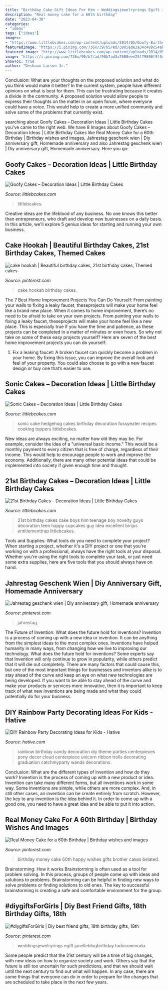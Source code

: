 ```yaml
---
title: "Birthday Cake Gift Ideas For Him ~ Weddingsjewelryrings Egift Janelleblogbirthday Tudocommoda"
description: "Real money cake for a 60th birthday"
date: "2023-04-30"
categories:
- "ideas"
tags: ["ideas"]
images:
- "https://www.littlebcakes.com/wp-content/uploads/2014/05/Goofy-Birthday-Cakes.jpg"
featuredImage: "https://i.pinimg.com/736x/39/05/ed/3905ede3a34c489c54ab7810b6fa2299.jpg"
featured_image: "http://www.littlebcakes.com/wp-content/uploads/2014/05/Sonic-Cakes-Images.jpg"
image: "https://i.pinimg.com/736x/90/b7/ad/90b7ad3a7688eee25f79890f9f9a5acc.jpg"
ShowToc: true
author: "Deshaun Larson Jr."
---
```



Conclusion: What are your thoughts on the proposed solution and what do you think would make it better?
In the current system, people have different opinions on what is best for them. This can be frustrating because it creates a divide in the community. A proposed solution would allow people to express their thoughts on the matter in an open forum, where everyone could have a voice. This would help to create a more unified community and solve some of the problems that currently exist.

	

		
searching about Goofy Cakes – Decoration Ideas | Little Birthday Cakes you've came to the right web. We have 8 Images about Goofy Cakes – Decoration Ideas | Little Birthday Cakes like Real Money Cake for a 60th Birthday | Birthday wishes and images, Jahrestag geschenk wien | Diy anniversary gift, Homemade anniversary and also Jahrestag geschenk wien | Diy anniversary gift, Homemade anniversary. Here you go:
		
    
## Goofy Cakes – Decoration Ideas | Little Birthday Cakes

<img loading=lazy src="https://www.littlebcakes.com/wp-content/uploads/2014/05/Goofy-Birthday-Cakes.jpg" onerror="this.onerror=null;this.src='https://tse1.mm.bing.net/th?id=OIP.sA0dhL8ZN8EZG9q1kfIq-gHaJ4&amp;pid=15.1';" alt="Goofy Cakes – Decoration Ideas | Little Birthday Cakes">

_Source: littlebcakes.com_

>littlebcakes. 

	

Creative ideas are the lifeblood of any business. No one knows this better than entrepreneurs, who draft and develop new businesses on a daily basis. In this article, we'll explore 5 genius ideas for starting and running your own business.

    
## Cake Hookah | Beautiful Birthday Cakes, 21st Birthday Cakes, Themed Cakes

<img loading=lazy src="https://i.pinimg.com/736x/39/05/ed/3905ede3a34c489c54ab7810b6fa2299.jpg" onerror="this.onerror=null;this.src='https://tse4.mm.bing.net/th?id=OIP.H1e6wXBFplLnqoU6cJ2oTwHaLH&amp;pid=15.1';" alt="cake hookah | Beautiful birthday cakes, 21st birthday cakes, Themed cakes">

_Source: pinterest.com_

>cake hookah birthday cakes. 

	

The 7 Best Home Improvement Projects You Can Do Yourself: From painting your walls to fixing a leaky faucet, theseprojects will make your home feel like a brand new place.
When it comes to home improvement, there’s no need to be afraid to take on your own projects. From painting your walls to fixing a leaky faucet, theseprojects will make your home feel like a new place. This is especially true if you have the time and patience, as these projects can be completed in a matter of minutes or even hours. So why not take on some of these easy projects yourself? Here are seven of the best home improvement projects you can do yourself: 
1. Fix a leaking faucet: A broken faucet can quickly become a problem in your home. By fixing this issue, you can improve the overall look and feel of your property. You could also choose to go with a new faucet design or buy one that’s easier to use.


    
## Sonic Cakes – Decoration Ideas | Little Birthday Cakes

<img loading=lazy src="http://www.littlebcakes.com/wp-content/uploads/2014/05/Sonic-Cakes-Images.jpg" onerror="this.onerror=null;this.src='https://tse2.mm.bing.net/th?id=OIP.FXqUi1_9AJ084J4nsdJzHwHaJ4&amp;pid=15.1';" alt="Sonic Cakes – Decoration Ideas | Little Birthday Cakes">

_Source: littlebcakes.com_

>sonic cake hedgehog cakes birthday decoration fussyeater recipes cooking toppers littlebcakes. 

	

New ideas are always exciting, no matter how old they may be. For example, consider the idea of a "universal basic income." This would be a monthly payment to every citizen that is free of charge, regardless of their income. This would help to encourage people to work and improve the economy. Additionally, there are many other potential ideas that could be implemented into society if given enough time and thought.

    
## 21st Birthday Cakes – Decoration Ideas | Little Birthday Cakes

<img loading=lazy src="http://www.littlebcakes.com/wp-content/uploads/2014/02/21st-Birthday-Cake-768x1024.jpg" onerror="this.onerror=null;this.src='https://tse2.mm.bing.net/th?id=OIP.dDSNhLNVPcQaiIWfbp_0LwHaJ4&amp;pid=15.1';" alt="21st Birthday Cakes – Decoration Ideas | Little Birthday Cakes">

_Source: littlebcakes.com_

>21st birthday cakes cake boys him teenage boy novelty guys decoration teen happy cupcakes guy idea excellent birijus entitlementtrap littlebcakes. 

	

Tools and Supplies: What tools do you need to complete your project?
When starting a project, whether it's a DIY project or one that you're working on with a professional, always have the right tools at your disposal. Whether you're using the right tools to complete your task, or just need some extra supplies, here are five tools that you should always have on hand.

    
## Jahrestag Geschenk Wien | Diy Anniversary Gift, Homemade Anniversary

<img loading=lazy src="https://i.pinimg.com/736x/a9/02/86/a902864a77530f7d9e756ace330f0b1c.jpg" onerror="this.onerror=null;this.src='https://tse1.mm.bing.net/th?id=OIP.I7ts9k-tdEzKrSUOFDrUcQHaJ4&amp;pid=15.1';" alt="Jahrestag geschenk wien | Diy anniversary gift, Homemade anniversary">

_Source: pinterest.com_

>jahrestag. 

	

The Future of Invention: What does the future hold for inventions?
Invention is a process of coming up with a new idea or invention. It can be anything from the simplest ideas to the most complex ones. Inventions have helped humanity in many ways, from changing how we live to improving our technology. What does the future hold for inventions? Some experts say that Invention will only continue to grow in popularity, while others predict that it will die out completely. There are many factors that could cause this, but one of the most important things for businesses and inventors alike is to stay ahead of the curve and keep an eye on what new technologies are being developed. If you want to be able to stay ahead of the curve and make your products or services more innovative, then it is important to keep track of what new inventions are being made and what they could potentially do for your business.

    
## DIY Rainbow Party Decorating Ideas For Kids - Hative

<img loading=lazy src="https://hative.com/wp-content/uploads/2014/11/diy-rainbow-party-decorating-ideas/4-candy-decoration.jpg" onerror="this.onerror=null;this.src='https://tse2.mm.bing.net/th?id=OIP.GfTxgQhCKywEmuWykiSTCAHaLG&amp;pid=15.1';" alt="DIY Rainbow Party Decorating Ideas for Kids - Hative">

_Source: hative.com_

>rainbow birthday candy decoration diy theme parties centerpieces pony decor cloud centerpiece unicorn ribbon trolls decorating graduation catchmyparty wands decorations. 

	

Conclusion: What are the different types of invention and how do they work?
Invention is the process of coming up with a new product or idea. Invention can take many different forms, but all inventions work in some way. Some inventions are simple, while others are more complex. And, in still other cases, an invention can be create entirely from scratch. However, the key to any invention is the idea behind it. In order to come up with a good one, you need to have a great idea and be able to put it into action.

    
## Real Money Cake For A 60th Birthday | Birthday Wishes And Images

<img loading=lazy src="https://i.pinimg.com/736x/0d/64/dd/0d64dddb18ac9ffad0b8ef50b4332f07.jpg" onerror="this.onerror=null;this.src='https://tse2.mm.bing.net/th?id=OIP.U7E52tQHbwpygCdQlz-qaQHaMX&amp;pid=15.1';" alt="Real Money Cake for a 60th Birthday | Birthday wishes and images">

_Source: pinterest.com_

>birthday money cake 60th happy wishes gifts brother cakes belated. 

	

Brainstorming: How it works
Brainstorming is often used as a tool for problem solving. In this process, groups of people come up with ideas and solutions to problems. Brainstorming can be helpful in finding new ways to solve problems or finding solutions to old ones. The key to successful brainstorming is creating a safe and comfortable environment for the group.

    
## #diygiftsForGirls | Diy Best Friend Gifts, 18th Birthday Gifts, 18th

<img loading=lazy src="https://i.pinimg.com/736x/90/b7/ad/90b7ad3a7688eee25f79890f9f9a5acc.jpg" onerror="this.onerror=null;this.src='https://tse3.mm.bing.net/th?id=OIP.lVEV2whJ0NKBQAu7_tJXIgHaJ3&amp;pid=15.1';" alt="#diygiftsForGirls | Diy best friend gifts, 18th birthday gifts, 18th">

_Source: pinterest.com_

>weddingsjewelryrings egift janelleblogbirthday tudocommoda. 

	

Some people predict that the 21st century will be a time of big changes, with new ideas on how to organize society and work. Others say that the future is still too uncertain for such predictions, and that we should wait until the next century to find out what will happen. In any case, there are some things that everyone can do in order to prepare for the changes that are scheduled to take place in the next few years.

